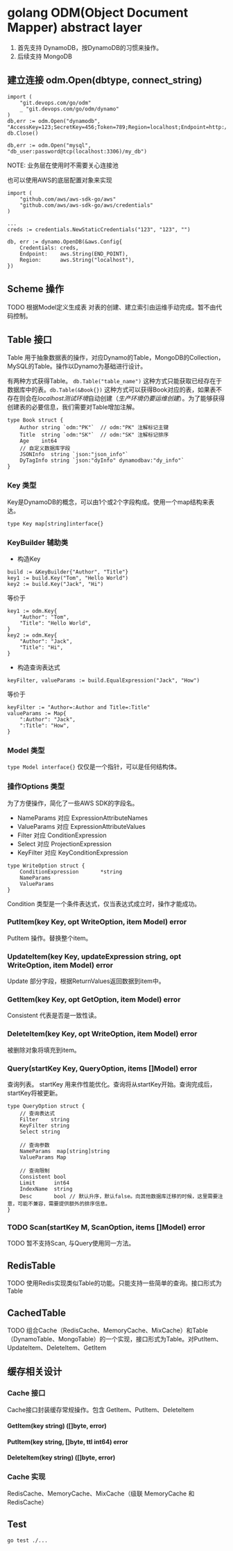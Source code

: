 # golang ODM(Object Document Mapper) abstract layer

1. 首先支持 DynamoDB，按DynamoDB的习惯来操作。
2. 后续支持 MongoDB

## 建立连接 odm.Open(dbtype, connect_string)
```
import (
	"git.devops.com/go/odm"
	_ "git.devops.com/go/odm/dynamo"
)
db,err := odm.Open("dynamodb", "AccessKey=123;SecretKey=456;Token=789;Region=localhost;Endpoint=http://127.0.0.1:8000")
db.Close()
```

`db,err := odm.Open("mysql", "db_user:password@tcp(localhost:3306)/my_db")`

NOTE: 业务层在使用时不需要关心连接池

也可以使用AWS的底层配置对象来实现

```
import (
	"github.com/aws/aws-sdk-go/aws"
	"github.com/aws/aws-sdk-go/aws/credentials"
)

...
creds := credentials.NewStaticCredentials("123", "123", "")

db, err := dynamo.OpenDB(&aws.Config{
	Credentials: creds,
	Endpoint:    aws.String(END_POINT),
	Region:      aws.String("localhost"),
})
```

## Scheme 操作
TODO 根据Model定义生成表
对表的创建、建立索引由运维手动完成。暂不由代码控制。

## Table 接口

Table 用于抽象数据表的操作，对应Dynamo的Table，MongoDB的Collection，MySQL的Table。操作以Dynamo为基础进行设计。

有两种方式获得Table。 `db.Table("table_name")` 这种方式只能获取已经存在于数据库中的表。`db.Table(&Book{})` 这种方式可以获得Book对应的表，如果表不存在则会在*localhost测试环境*自动创建（*生产环境仍要运维创建*）。为了能够获得创建表的必要信息，我们需要对Table增加注解。

```
type Book struct {
	Author string `odm:"PK"`  // odm:"PK" 注解标记主键
	Title  string `odm:"SK"`  // odm:"SK" 注解标记排序
	Age    int64
	// 自定义数据库字段
	JSONInfo  string `json:"json_info"`
	DyTagInfo string `json:"dyInfo" dynamodbav:"dy_info"`
}
```




### Key 类型

Key是DynamoDB的概念，可以由1个或2个字段构成。使用一个map结构来表达。

`type Key map[string]interface{}`

### KeyBuilder 辅助类
- 构造Key
```
build := &KeyBuilder{"Author", "Title"}
key1 := build.Key("Tom", "Hello World")
key2 := build.Key("Jack", "Hi")
```
等价于
```
key1 := odm.Key{
	"Author": "Tom",
	"Title": "Hello World",
}
key2 := odm.Key{
	"Author": "Jack",
	"Title": "Hi",
}
```

- 构造查询表达式
```
keyFilter, valueParams := build.EqualExpression("Jack", "How")
```

等价于

```
keyFilter := "Author=:Author and Title=:Title"
valueParams := Map{
	":Author": "Jack",
	":Title": "How",
}
```

### Model 类型

`type Model interface{}` 仅仅是一个指针，可以是任何结构体。

### 操作Options 类型

为了方便操作，简化了一些AWS SDK的字段名。

- NameParams 对应 ExpressionAttributeNames
- ValueParams 对应 ExpressionAttributeValues
- Filter 对应 ConditionExpression
- Select 对应 ProjectionExpression
- KeyFilter 对应 KeyConditionExpression

```
type WriteOption struct {
	ConditionExpression       *string
    NameParams
    ValueParams
}
```
Condition 类型是一个条件表达式，仅当表达式成立时，操作才能成功。

### PutItem(key Key, opt WriteOption, item Model) error
PutItem 操作。替换整个item。

### UpdateItem(key Key, updateExpression string, opt WriteOption, item Model) error
Update 部分字段，根据ReturnValues返回数据到item中。

### GetItem(key Key, opt GetOption, item Model) error
Consistent 代表是否是一致性读。

### DeleteItem(key Key, opt WriteOption, item Model) error
被删除对象将填充到item。

### Query(startKey Key, QueryOption, items []Model) error
查询列表。
startKey 用来作性能优化。查询将从startKey开始。查询完成后，startKey将被更新。

```
type QueryOption struct {
	// 查询表达式
	Filter    string
	KeyFilter string
	Select string

	// 查询参数
	NameParams  map[string]string
	ValueParams Map

	// 查询限制
	Consistent bool
	Limit      int64
	IndexName  string
	Desc       bool // 默认升序，默认false。向其他数据库迁移的时候，这里需要注意，可能不兼容，需要提供额外的排序信息。
}
```
	
### TODO Scan(startKey M, ScanOption, items []Model) error
TODO 暂不支持Scan, 与Query使用同一方法。


## RedisTable
TODO 使用Redis实现类似Table的功能。只能支持一些简单的查询。接口形式为Table

## CachedTable
TODO 组合Cache（RedisCache、MemoryCache、MixCache）和Table（DynamoTable、MongoTable）的一个实现，接口形式为Table。对PutItem、UpdateItem、DeleteItem、GetItem

## 缓存相关设计

### Cache 接口

Cache接口封装缓存常规操作。包含 GetItem、PutItem、DeleteItem

#### GetItem(key string) ([]byte, error)
#### PutItem(key string, []byte, ttl int64) error
#### DeleteItem(key string) ([]byte, error)

### Cache 实现
RedisCache、MemoryCache、MixCache（级联 MemoryCache 和 RedisCache）


## Test

```
go test ./...
```